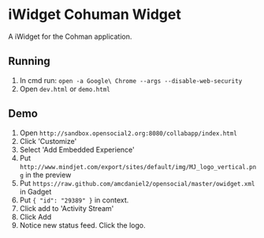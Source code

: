 iWidget Cohuman Widget
==========

A iWidget for the Cohman application.

## Running

1. In cmd run: `open -a Google\ Chrome --args --disable-web-security`
2. Open `dev.html` or `demo.html`

## Demo

1. Open `http://sandbox.opensocial2.org:8080/collabapp/index.html`
2. Click 'Customize'
3. Select 'Add Embedded Experience'
4. Put `http://www.mindjet.com/export/sites/default/img/MJ_logo_vertical.png` in the preview
5. Put `https://raw.github.com/amcdaniel2/opensocial/master/owidget.xml` in Gadget
6. Put `{ "id": "29389" }` in context.
7. Click add to 'Activity Stream'
8. Click Add
9. Notice new status feed.  Click the logo.
